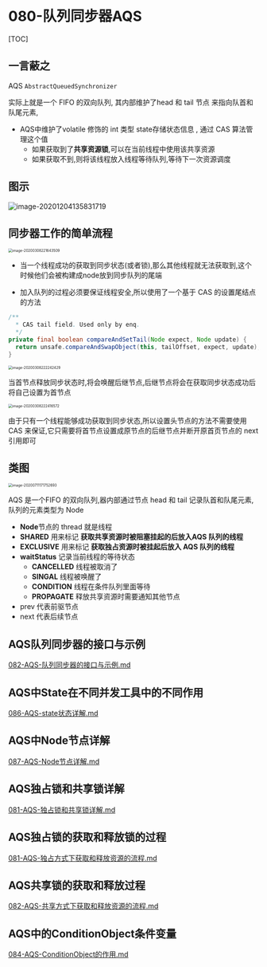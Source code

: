 # 080-队列同步器AQS

[TOC]

## 一言蔽之

AQS `AbstractQueuedSynchronizer` 

实际上就是一个 FIFO 的双向队列, 其内部维护了head 和 tail 节点 来指向队首和队尾元素, 

- AQS中维护了volatile 修饰的 int 类型 state存储状态信息 , 通过 CAS 算法管理这个值
  - 如果获取到了**共享资源锁**,可以在当前线程中使用该共享资源
  - 如果获取不到,则将该线程放入线程等待队列,等待下一次资源调度

## 图示

![image-20201204135831719](../../../assets/image-20201204135831719.png)

## 同步器工作的简单流程



<img src="../../../assets/image-20200308221643509.png" alt="image-20200308221643509" style="zoom: 50%;" />

- 当一个线程成功的获取到同步状态(或者锁),那么其他线程就无法获取到,这个时候他们会被构建成node放到同步队列的尾端

- 加入队列的过程必须要保证线程安全,所以使用了一个基于 CAS 的设置尾结点的方法

```java
/**
  * CAS tail field. Used only by enq.
  */
private final boolean compareAndSetTail(Node expect, Node update) {
  return unsafe.compareAndSwapObject(this, tailOffset, expect, update);
}
```

<img src="../../../assets/image-20200308222242429.png" alt="image-20200308222242429" style="zoom: 50%;" />

当首节点释放同步状态时,将会唤醒后继节点,后继节点将会在获取同步状态成功后将自己设置为首节点

<img src="../../../assets/image-20200308222416572.png" alt="image-20200308222416572" style="zoom: 50%;" />

由于只有一个线程能够成功获取到同步状态,所以设置头节点的方法不需要使用 CAS 来保证,它只需要将首节点设置成原节点的后继节点并断开原首页节点的 next 引用即可

## 类图

<img src="../../../assets/image-20200711171752693.png" alt="image-20200711171752693" style="zoom: 50%;" />

AQS 是一个FIFO 的双向队列,器内部通过节点 head 和 tail 记录队首和队尾元素, 队列的元素类型为 Node 

- **Node**节点的 thread 就是线程
- **SHARED** 用来标记 **获取共享资源时被阻塞挂起的后放入AQS 队列的线程**
- **EXCLUSIVE** 用来标记 **获取独占资源时被挂起后放入 AQS 队列的线程**
- **waitStatus** 记录当前线程的等待状态
  - **CANCELLED** 线程被取消了
  - **SINGAL** 线程被唤醒了
  - **CONDITION** 线程在条件队列里面等待
  - **PROPAGATE** 释放共享资源时需要通知其他节点
- prev 代表前驱节点
- next 代表后续节点

## AQS队列同步器的接口与示例

 [082-AQS-队列同步器的接口与示例.md](082-AQS-队列同步器的接口与示例.md) 

## AQS中State在不同并发工具中的不同作用

 [086-AQS-state状态详解.md](086-AQS-state状态详解.md)

## AQS中Node节点详解

 [087-AQS-Node节点详解.md](087-AQS-Node节点详解.md) 

## AQS独占锁和共享锁详解

 [081-AQS-独占锁和共享锁详解.md](081-AQS-独占锁和共享锁详解.md) 

## AQS独占锁的获取和释放锁的过程

 [081-AQS-独占方式下获取和释放资源的流程.md](081-AQS-独占方式下获取和释放资源的流程.md) 

## AQS共享锁的获取和释放过程

 [082-AQS-共享方式下获取和释放资源的流程.md](082-AQS-共享方式下获取和释放资源的流程.md)

## AQS中的ConditionObject条件变量

[084-AQS-ConditionObject的作用.md](084-AQS-ConditionObject的作用.md) 